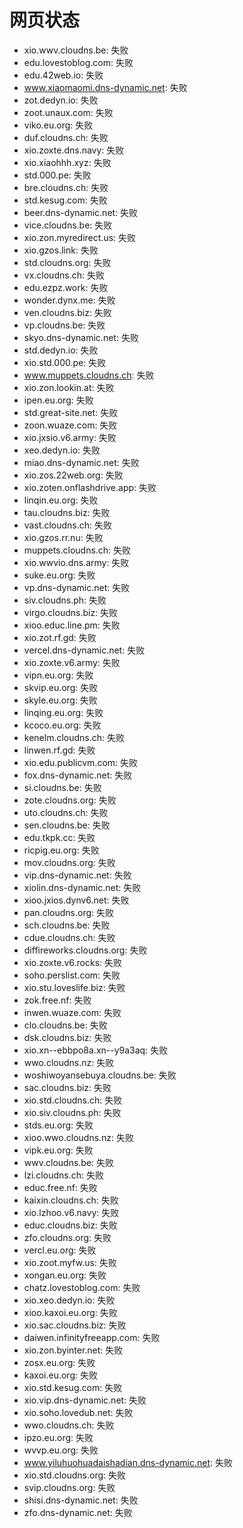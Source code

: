 # 网页状态
- xio.wwv.cloudns.be: 失败
- edu.lovestoblog.com: 失败
- edu.42web.io: 失败
- www.xiaomaomi.dns-dynamic.net: 失败
- zot.dedyn.io: 失败
- zoot.unaux.com: 失败
- viko.eu.org: 失败
- duf.cloudns.ch: 失败
- xio.zoxte.dns.navy: 失败
- xio.xiaohhh.xyz: 失败
- std.000.pe: 失败
- bre.cloudns.ch: 失败
- std.kesug.com: 失败
- beer.dns-dynamic.net: 失败
- vice.cloudns.be: 失败
- xio.zon.myredirect.us: 失败
- xio.gzos.link: 失败
- std.cloudns.org: 失败
- vx.cloudns.ch: 失败
- edu.ezpz.work: 失败
- wonder.dynx.me: 失败
- ven.cloudns.biz: 失败
- vp.cloudns.be: 失败
- skyo.dns-dynamic.net: 失败
- std.dedyn.io: 失败
- xio.std.000.pe: 失败
- www.muppets.cloudns.ch: 失败
- xio.zon.lookin.at: 失败
- ipen.eu.org: 失败
- std.great-site.net: 失败
- zoon.wuaze.com: 失败
- xio.jxsio.v6.army: 失败
- xeo.dedyn.io: 失败
- miao.dns-dynamic.net: 失败
- xio.zos.22web.org: 失败
- xio.zoten.onflashdrive.app: 失败
- linqin.eu.org: 失败
- tau.cloudns.biz: 失败
- vast.cloudns.ch: 失败
- xio.gzos.rr.nu: 失败
- muppets.cloudns.ch: 失败
- xio.wwvio.dns.army: 失败
- suke.eu.org: 失败
- vp.dns-dynamic.net: 失败
- siv.cloudns.ph: 失败
- virgo.cloudns.biz: 失败
- xioo.educ.line.pm: 失败
- xio.zot.rf.gd: 失败
- vercel.dns-dynamic.net: 失败
- xio.zoxte.v6.army: 失败
- vipn.eu.org: 失败
- skvip.eu.org: 失败
- skyle.eu.org: 失败
- linqing.eu.org: 失败
- kcoco.eu.org: 失败
- kenelm.cloudns.ch: 失败
- linwen.rf.gd: 失败
- xio.edu.publicvm.com: 失败
- fox.dns-dynamic.net: 失败
- si.cloudns.be: 失败
- zote.cloudns.org: 失败
- uto.cloudns.ch: 失败
- sen.cloudns.be: 失败
- edu.tkpk.cc: 失败
- ricpig.eu.org: 失败
- mov.cloudns.org: 失败
- vip.dns-dynamic.net: 失败
- xiolin.dns-dynamic.net: 失败
- xioo.jxios.dynv6.net: 失败
- pan.cloudns.org: 失败
- sch.cloudns.be: 失败
- cdue.cloudns.ch: 失败
- diffireworks.cloudns.org: 失败
- xio.zoxte.v6.rocks: 失败
- soho.perslist.com: 失败
- xio.stu.loveslife.biz: 失败
- zok.free.nf: 失败
- inwen.wuaze.com: 失败
- clo.cloudns.be: 失败
- dsk.cloudns.biz: 失败
- xio.xn--ebbpo8a.xn--y9a3aq: 失败
- wwo.cloudns.nz: 失败
- woshiwoyansebuya.cloudns.be: 失败
- sac.cloudns.biz: 失败
- xio.std.cloudns.ch: 失败
- xio.siv.cloudns.ph: 失败
- stds.eu.org: 失败
- xioo.wwo.cloudns.nz: 失败
- vipk.eu.org: 失败
- wwv.cloudns.be: 失败
- lzi.cloudns.ch: 失败
- educ.free.nf: 失败
- kaixin.cloudns.ch: 失败
- xio.lzhoo.v6.navy: 失败
- educ.cloudns.biz: 失败
- zfo.cloudns.org: 失败
- vercl.eu.org: 失败
- xio.zoot.myfw.us: 失败
- xongan.eu.org: 失败
- chatz.lovestoblog.com: 失败
- xio.xeo.dedyn.io: 失败
- xioo.kaxoi.eu.org: 失败
- xio.sac.cloudns.biz: 失败
- daiwen.infinityfreeapp.com: 失败
- xio.zon.byinter.net: 失败
- zosx.eu.org: 失败
- kaxoi.eu.org: 失败
- xio.std.kesug.com: 失败
- xio.vip.dns-dynamic.net: 失败
- xio.soho.lovedub.net: 失败
- wwo.cloudns.ch: 失败
- ipzo.eu.org: 失败
- wvvp.eu.org: 失败
- www.yiluhuohuadaishadian.dns-dynamic.net: 失败
- xio.std.cloudns.org: 失败
- svip.cloudns.org: 失败
- shisi.dns-dynamic.net: 失败
- zfo.dns-dynamic.net: 失败
